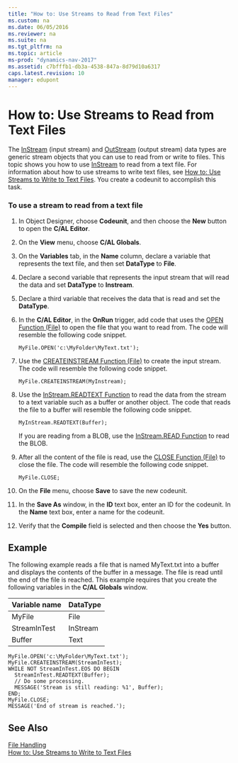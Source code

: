 ```yaml
---
title: "How to: Use Streams to Read from Text Files"
ms.custom: na
ms.date: 06/05/2016
ms.reviewer: na
ms.suite: na
ms.tgt_pltfrm: na
ms.topic: article
ms-prod: "dynamics-nav-2017"
ms.assetid: c7bfffb1-db3a-4538-847a-8d79d10a6317
caps.latest.revision: 10
manager: edupont
---
```

# How to: Use Streams to Read from Text Files
The [InStream](InStream.md) \(input stream\) and [OutStream](OutStream.md) \(output stream\) data types are generic stream objects that you can use to read from or write to files. This topic shows you how to use [InStream](InStream.md) to read from a text file. For information about how to use streams to write text files, see [How to: Use Streams to Write to Text Files](../Topic/How%20to:%20Use%20Streams%20to%20Write%20to%20Text%20Files.md). You create a codeunit to accomplish this task.  
  
### To use a stream to read from a text file  
  
1.  In Object Designer, choose **Codeunit**, and then choose the **New** button to open the **C\/AL Editor**.  
  
2.  On the **View** menu, choose **C\/AL Globals**.  
  
3.  On the **Variables** tab, in the **Name** column, declare a variable that represents the text file, and then set **DataType** to **File**.  
  
4.  Declare a second variable that represents the input stream that will read the data and set **DataType** to **Instream**.  
  
5.  Declare a third variable that receives the data that is read and set the **DataType**.  
  
6.  In the **C\/AL Editor**, in the **OnRun** trigger, add code that uses the [OPEN Function \(File\)](OPEN-Function--File-.md) to open the file that you want to read from. The code will resemble the following code snippet.  
  
     `MyFile.OPEN('c:\MyFolder\MyText.txt');`  
  
7.  Use the [CREATEINSTREAM Function \(File\)](CREATEINSTREAM-Function--File-.md) to create the input stream. The code will resemble the following code snippet.  
  
     `MyFile.CREATEINSTREAM(MyInstream);`  
  
8.  Use the [InStream.READTEXT Function](InStream.READTEXT-Function.md) to read the data from the stream to a text variable such as a buffer or another object. The code that reads the file to a buffer will resemble the following code snippet.  
  
     `MyInStream.READTEXT(Buffer);`  
  
     If you are reading from a BLOB, use the [InStream.READ Function](InStream.READ-Function.md) to read the BLOB.  
  
9. After all the content of the file is read, use the [CLOSE Function \(File\)](CLOSE-Function--File-.md) to close the file. The code will resemble the following code snippet.  
  
     `MyFile.CLOSE;`  
  
10. On the **File** menu, choose **Save** to save the new codeunit.  
  
11. In the **Save As** window, in the **ID** text box, enter an ID for the codeunit. In the **Name** text box, enter a name for the codeunit.  
  
12. Verify that the **Compile** field is selected and then choose the **Yes** button.  
  
## Example  
 The following example reads a file that is named MyText.txt into a buffer and displays the contents of the buffer in a message. The file is read until the end of the file is reached. This example requires that you create the following variables in the **C\/AL Globals** window.  
  
|Variable name|DataType|  
|-------------------|--------------|  
|MyFile|File|  
|StreamInTest|InStream|  
|Buffer|Text|  
  
```  
MyFile.OPEN('c:\MyFolder\MyText.txt');  
MyFile.CREATEINSTREAM(StreamInTest);  
WHILE NOT StreamInTest.EOS DO BEGIN  
  StreamInTest.READTEXT(Buffer);  
  // Do some processing.  
  MESSAGE('Stream is still reading: %1', Buffer);  
END;  
MyFile.CLOSE;  
MESSAGE('End of stream is reached.');  
```  
  
## See Also  
 [File Handling](File-Handling.md)   
 [How to: Use Streams to Write to Text Files](../Topic/How%20to:%20Use%20Streams%20to%20Write%20to%20Text%20Files.md)